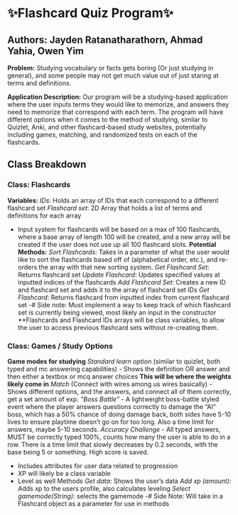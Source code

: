 # ✨Flashcard Quiz Program✨
## Authors: Jayden Ratanatharathorn, Ahmad Yahia, Owen Yim

**Problem:** Studying vocabulary or facts gets boring (Or just studying in general), and some people may not get much value out of just staring at terms and definitions.

**Application Description:** Our program will be a studying-based application where the user inputs terms they would like to memorize, and answers they need to memorize that correspond with each term. The program will have different options when it comes to the method of studying, similar to Quizlet, Anki, and other flashcard-based study websites, potentially including games, matching, and randomized tests on each of the flashcards.

## Class Breakdown
### Class: Flashcards
**Variables:**
*IDs*: Holds an array of IDs that each correspond to a different flashcard set
*Flashcard set*: 2D Array that holds a list of terms and definitions for each array
- Input system for flashcards will be based on a max of 100 flashcards, where a base array of length 100 will be created, and a new array will be created if the user does not use up all 100 flashcard slots.
**Potential Methods:**
  *Sort Flashcards*: Takes in a parameter of what the user would like to sort the flashcards based off of (alphabetical order, etc.), and re-orders the array with that new sorting system.
*Get Flashcard Set*: Returns flashcard set
*Update Flashcard*: Updates specified values at inputted indices of the flashcards
*Add Flashcard Set*: Creates a new ID and flashcard set and adds it to the array of flashcard set IDs
*Get Flashcard*: Returns flashcard from inputted index from current flashcard set 
-# Side note: Must implement a way to keep track of which flashcard set is currently being viewed, most likely an input in the constructor
**Flashcards and Flashcard IDs arrays will be class variables, to allow the user to access previous flashcard sets without re-creating them.
### Class: Games / Study Options
**Game modes for studying**
*Standard learn option* (similar to quizlet, both typed and mc answering capabilities) - Shows the definition OR answer and then either a textbox or mcq answer choices ****This will be where the weights likely come in****
*Match* (Connect with wires among us wires basically) - Shows different options, and the answers, and connect all of them correctly, get a set amount of exp.
*“Boss Battle”* - A lightweight boss-battle styled event where the player answers questions correctly to damage the “AI” boss, which has a 50% chance of doing damage back, both sides have 5-10 lives to ensure playtime doesn’t go on for too long. Also a time limit for answers, maybe 5-10 seconds.
*Accuracy Challenge* - All typed answers, MUST be correctly typed 100%, counts how many the user is able to do in a row. There is a time limit that slowly decreases by 0.2 seconds, with the base being 5 or something. High score is saved.
- Includes attributes for user data related to progression
- XP will likely be a class variable
- Level as well
Methods
*Get data*: Shows the user’s data
*Add xp (amount)*: Adds xp to the users profile, also calculates leveling
*Select gamemode(String)*: selects the gamemode
-# Side Note: Will take in a Flashcard object as a parameter for use in methods
